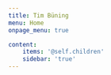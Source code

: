 ```yaml
---
title: Tim Büning
menu: Home
onpage_menu: true

content:
    items: '@self.children'
    sidebar: 'true'
---
```

